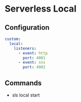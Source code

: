 # Serverless Local

## Configuration

``` yaml
custom:
  local:
    listeners:
      - event: http
        port: 4001
      - event: sns
        port: 4002
```

## Commands

- sls local start
